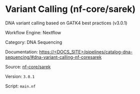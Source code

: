 # Variant Calling (nf-core/sarek)

DNA variant calling based on GATK4 best practices (v3.0.1)


Workflow Engine: Nextflow


Category: DNA Sequencing


Documentation: [https://<DOCS_SITE>/pipelines/catalog-dna-sequencing/#dna-variant-calling-nf-coresarek](https://<DOCS_SITE>/pipelines/catalog-dna-sequencing/#dna-variant-calling-nf-coresarek)


Source: [nf-core/sarek](nf-core/sarek)


Version: `3.0.1`


Script: `main.nf`
